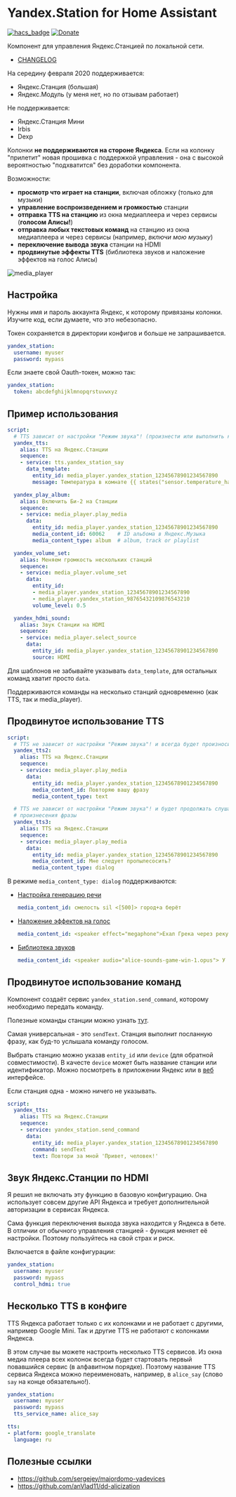 # Yandex.Station for Home Assistant

[![hacs_badge](https://img.shields.io/badge/HACS-Custom-orange.svg)](https://github.com/custom-components/hacs)
[![Donate](https://img.shields.io/badge/donate-Yandex-red.svg)](https://money.yandex.ru/to/41001428278477)

Компонент для управления Яндекс.Станцией по локальной сети.

- [CHANGELOG](https://github.com/AlexxIT/YandexStation/blob/master/CHANGELOG.md)

На середину февраля 2020 поддерживается:

- Яндекс.Станция (большая)
- Яндекс.Модуль (у меня нет, но по отзывам работает)

Не поддерживается:

- Яндекс.Станция Мини
- Irbis
- Dexp

Колонки **не поддерживаются на стороне Яндекса**. Если на колонку "прилетит" новая прошивка с поддержкой управления - она с высокой вероятностью "подхватится" без доработки компонента.

Возможности:

- **просмотр что играет на станции**, включая обложку (только для музыки)
- **управление воспроизведением и громкостью** станции
- **отправка TTS на станцию** из окна медиаплеера и через сервисы (**голосом Алисы!**)
- **отправка любых текстовых команд** на станцию из окна медиаплеера и через сервисы (например, *включи мою музыку*)
- **переключение вывода звука** станции на HDMI
- **продвинутые эффекты TTS** (библиотека звуков и наложение эффектов на голос Алисы)

![media_player](media_player.png)

## Настройка

Нужны имя и пароль аккаунта Яндекс, к которому привязаны колонки. Изучите код,
если думаете, что это небезопасно.

Токен сохраняется в директории конфигов и больше не запрашивается.

```yaml
yandex_station:
  username: myuser
  password: mypass
```

Если знаете свой Oauth-токен, можно так:

```yaml
yandex_station:
  token: abcdefghijklmnopqrstuvwxyz
```

## Пример использования

```yaml
script:
  # TTS зависит от настройки "Режим звука"! (произнести или выполнить команду)
  yandex_tts:
    alias: TTS на Яндекс.Станции
    sequence:
    - service: tts.yandex_station_say
      data_template:
        entity_id: media_player.yandex_station_12345678901234567890
        message: Температура в комнате {{ states("sensor.temperature_hall")|round }} градуса.

  yandex_play_album:
    alias: Включить Би-2 на Станции
    sequence:
    - service: media_player.play_media
      data:
        entity_id: media_player.yandex_station_12345678901234567890
        media_content_id: 60062    # ID альбома в Яндекс.Музыка
        media_content_type: album  # album, track or playlist

  yandex_volume_set:
    alias: Меняем громкость нескольких станций
    sequence:
    - service: media_player.volume_set
      data:
        entity_id:
        - media_player.yandex_station_12345678901234567890
        - media_player.yandex_station_98765432109876543210
        volume_level: 0.5

  yandex_hdmi_sound:
    alias: Звук Станции на HDMI
    sequence:
    - service: media_player.select_source
      data:
        entity_id: media_player.yandex_station_12345678901234567890
        source: HDMI
```

Для шаблонов не забывайте указывать `data_template`, для остальных команд 
хватит просто `data`.

Поддерживаются команды на несколько станций одновременно (как TTS, так и 
media_player).

## Продвинутое использование TTS

```yaml
script:
  # TTS не зависит от настройки "Режим звука"! и всегда будет произносить фразу
  yandex_tts2:
    alias: TTS на Яндекс.Станции
    sequence:
    - service: media_player.play_media
      data:
        entity_id: media_player.yandex_station_12345678901234567890
        media_content_id: Повторяю вашу фразу
        media_content_type: text

  # TTS не зависит от настройки "Режим звука"! и будет продолжать слушать после
  # произнесения фразы
  yandex_tts3:
    alias: TTS на Яндекс.Станции
    sequence:
    - service: media_player.play_media
      data:
        entity_id: media_player.yandex_station_12345678901234567890
        media_content_id: Мне следует пропылесосить?
        media_content_type: dialog
```

В режиме `media_content_type: dialog` поддерживаются:

- [Настройка генерацию речи](https://yandex.ru/dev/dialogs/alice/doc/speech-tuning-docpage/)
   ```yaml
   media_content_id: смелость sil <[500]> город+а берёт
   ```
- [Наложение эффектов на голос](https://yandex.ru/dev/dialogs/alice/doc/speech-effects-docpage/)
   ```yaml
   media_content_id: <speaker effect="megaphone">Ехал Грека через реку <speaker effect="-">видит Грека в реке рак
   ```
- [Библиотека звуков](https://yandex.ru/dev/dialogs/alice/doc/sounds-docpage/)
   ```yaml
   media_content_id: <speaker audio="alice-sounds-game-win-1.opus"> У вас получилось!
   ```

## Продвинутое использование команд

Компонент создаёт сервис `yandex_station.send_command`, которому необходимо передать команду.

Полезные команды станции можно узнать [тут](https://documenter.getpostman.com/view/525400/SWLfd8et?version=latest).

Самая универсальная - это `sendText`. Станция выполнит посланную фразу, как буд-то услышала команду голосом.

Выбрать станцию можно указав `entity_id` или `device` (для обратной совместимости). В качесте `device` может быть название станции или идентификатор. Можно посмотреть в приложении Яндекс или в [веб](https://quasar.yandex.ru/skills/iot) интерфейсе.

Если станция одна - можно ничего не указывать.

```yaml
script:
  yandex_tts:
    alias: TTS на Яндекс.Станции
    sequence:
    - service: yandex_station.send_command
      data:
        entity_id: media_player.yandex_station_12345678901234567890
        command: sendText
        text: Повтори за мной 'Привет, человек!'
```

## Звук Яндекс.Станции по HDMI

Я решил не включать эту функцию в базовую конфигурацию. Она использует совсем
другие API Яндекса и требует дополнительной авторизации в сервисах Яндекса. 

Сама функция переключения выхода звука находится у Яндекса в бете. В отличии 
от обычного управления станцией - функция меняет её настройки. Поэтому 
пользуйтесь на свой страх и риск.

Включается в файле конфигурации:

```yaml
yandex_station:
  username: myuser
  password: mypass
  control_hdmi: true
```

## Несколько TTS в конфиге

TTS Яндекса работает только с их колонками и не работает с другими, например 
Google Mini. Так и другие TTS не работают с колонками Яндекса.
 
В этом случае вы можете настроить несколько TTS сервисов. Из окна медиа плеера
всех колонок всегда будет стартовать первый повавшийся сервис (в алфавитном 
порядке). Поэтому название TTS сервиса Яндекса можно переименовать, например, в 
`alice_say` (слово `say` на конце обязательно!).

```yaml
yandex_station:
  username: myuser
  password: mypass
  tts_service_name: alice_say

tts:
- platform: google_translate
  language: ru
```

## Полезные ссылки

- https://github.com/sergejey/majordomo-yadevices
- https://github.com/anVlad11/dd-alicization